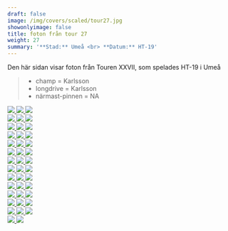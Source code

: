 ```yaml
---  
draft: false  
image: /img/covers/scaled/tour27.jpg  
showonlyimage: false  
title: foton från tour 27  
weight: 27  
summary: '**Stad:** Umeå <br> **Datum:** HT-19'  
---
```


Den här sidan visar foton från Touren XXVII, som spelades HT-19 i Umeå

> -   champ = Karlsson  
> -   longdrive = Karlsson  
> -   närmast-pinnen = NA

<div class="col-md-8"> <div class="row">  
<a href="/img/tour27/scaled/001.JPG" data-toggle="lightbox"         data-gallery="example-gallery" class="col-sm-4">
<img src="/img/tour27/thumbs/001.JPG" class="img-fluid"> </a>  
<a href="/img/tour27/scaled/002.JPG" data-toggle="lightbox"         data-gallery="example-gallery" class="col-sm-4">
<img src="/img/tour27/thumbs/002.JPG" class="img-fluid"> </a>  
<a href="/img/tour27/scaled/003.JPG" data-toggle="lightbox"         data-gallery="example-gallery" class="col-sm-4">
<img src="/img/tour27/thumbs/003.JPG" class="img-fluid"> </a> </div>
<div class="row">  
<a href="/img/tour27/scaled/004.JPG" data-toggle="lightbox"         data-gallery="example-gallery" class="col-sm-4">
<img src="/img/tour27/thumbs/004.JPG" class="img-fluid"> </a>  
<a href="/img/tour27/scaled/005.JPG" data-toggle="lightbox"         data-gallery="example-gallery" class="col-sm-4">
<img src="/img/tour27/thumbs/005.JPG" class="img-fluid"> </a>  
<a href="/img/tour27/scaled/006.JPG" data-toggle="lightbox"         data-gallery="example-gallery" class="col-sm-4">
<img src="/img/tour27/thumbs/006.JPG" class="img-fluid"> </a> </div>
<div class="row">  
<a href="/img/tour27/scaled/007.JPG" data-toggle="lightbox"         data-gallery="example-gallery" class="col-sm-4">
<img src="/img/tour27/thumbs/007.JPG" class="img-fluid"> </a>  
<a href="/img/tour27/scaled/008.JPG" data-toggle="lightbox"         data-gallery="example-gallery" class="col-sm-4">
<img src="/img/tour27/thumbs/008.JPG" class="img-fluid"> </a>  
<a href="/img/tour27/scaled/009.JPG" data-toggle="lightbox"         data-gallery="example-gallery" class="col-sm-4">
<img src="/img/tour27/thumbs/009.JPG" class="img-fluid"> </a> </div>
<div class="row">  
<a href="/img/tour27/scaled/010.JPG" data-toggle="lightbox"         data-gallery="example-gallery" class="col-sm-4">
<img src="/img/tour27/thumbs/010.JPG" class="img-fluid"> </a>  
<a href="/img/tour27/scaled/011.JPG" data-toggle="lightbox"         data-gallery="example-gallery" class="col-sm-4">
<img src="/img/tour27/thumbs/011.JPG" class="img-fluid"> </a>  
<a href="/img/tour27/scaled/012.JPG" data-toggle="lightbox"         data-gallery="example-gallery" class="col-sm-4">
<img src="/img/tour27/thumbs/012.JPG" class="img-fluid"> </a> </div>
<div class="row">  
<a href="/img/tour27/scaled/013.JPG" data-toggle="lightbox"         data-gallery="example-gallery" class="col-sm-4">
<img src="/img/tour27/thumbs/013.JPG" class="img-fluid"> </a>  
<a href="/img/tour27/scaled/014.JPG" data-toggle="lightbox"         data-gallery="example-gallery" class="col-sm-4">
<img src="/img/tour27/thumbs/014.JPG" class="img-fluid"> </a>  
<a href="/img/tour27/scaled/015.JPG" data-toggle="lightbox"         data-gallery="example-gallery" class="col-sm-4">
<img src="/img/tour27/thumbs/015.JPG" class="img-fluid"> </a> </div>
<div class="row">  
<a href="/img/tour27/scaled/016.JPG" data-toggle="lightbox"         data-gallery="example-gallery" class="col-sm-4">
<img src="/img/tour27/thumbs/016.JPG" class="img-fluid"> </a>  
<a href="/img/tour27/scaled/017.JPG" data-toggle="lightbox"         data-gallery="example-gallery" class="col-sm-4">
<img src="/img/tour27/thumbs/017.JPG" class="img-fluid"> </a>  
<a href="/img/tour27/scaled/018.JPG" data-toggle="lightbox"         data-gallery="example-gallery" class="col-sm-4">
<img src="/img/tour27/thumbs/018.JPG" class="img-fluid"> </a> </div>
<div class="row">  
<a href="/img/tour27/scaled/019.JPG" data-toggle="lightbox"         data-gallery="example-gallery" class="col-sm-4">
<img src="/img/tour27/thumbs/019.JPG" class="img-fluid"> </a>  
<a href="/img/tour27/scaled/020.JPG" data-toggle="lightbox"         data-gallery="example-gallery" class="col-sm-4">
<img src="/img/tour27/thumbs/020.JPG" class="img-fluid"> </a>  
<a href="/img/tour27/scaled/021.JPG" data-toggle="lightbox"         data-gallery="example-gallery" class="col-sm-4">
<img src="/img/tour27/thumbs/021.JPG" class="img-fluid"> </a> </div>
<div class="row">  
<a href="/img/tour27/scaled/022.JPG" data-toggle="lightbox"         data-gallery="example-gallery" class="col-sm-4">
<img src="/img/tour27/thumbs/022.JPG" class="img-fluid"> </a>  
<a href="/img/tour27/scaled/023.JPG" data-toggle="lightbox"         data-gallery="example-gallery" class="col-sm-4">
<img src="/img/tour27/thumbs/023.JPG" class="img-fluid"> </a>  
<a href="/img/tour27/scaled/024.JPG" data-toggle="lightbox"         data-gallery="example-gallery" class="col-sm-4">
<img src="/img/tour27/thumbs/024.JPG" class="img-fluid"> </a> </div>
<div class="row">  
<a href="/img/tour27/scaled/025.JPG" data-toggle="lightbox"         data-gallery="example-gallery" class="col-sm-4">
<img src="/img/tour27/thumbs/025.JPG" class="img-fluid"> </a>  
<a href="/img/tour27/scaled/026.JPG" data-toggle="lightbox"         data-gallery="example-gallery" class="col-sm-4">
<img src="/img/tour27/thumbs/026.JPG" class="img-fluid"> </a>  
<a href="/img/tour27/scaled/027.JPG" data-toggle="lightbox"         data-gallery="example-gallery" class="col-sm-4">
<img src="/img/tour27/thumbs/027.JPG" class="img-fluid"> </a> </div>
<div class="row">  
<a href="/img/tour27/scaled/028.JPG" data-toggle="lightbox"         data-gallery="example-gallery" class="col-sm-4">
<img src="/img/tour27/thumbs/028.JPG" class="img-fluid"> </a>  
<a href="/img/tour27/scaled/029.JPG" data-toggle="lightbox"         data-gallery="example-gallery" class="col-sm-4">
<img src="/img/tour27/thumbs/029.JPG" class="img-fluid"> </a>  
<a href="/img/tour27/scaled/030.JPG" data-toggle="lightbox"         data-gallery="example-gallery" class="col-sm-4">
<img src="/img/tour27/thumbs/030.JPG" class="img-fluid"> </a> </div>
<div class="row">  
<a href="/img/tour27/scaled/031.JPG" data-toggle="lightbox"         data-gallery="example-gallery" class="col-sm-4">
<img src="/img/tour27/thumbs/031.JPG" class="img-fluid"> </a>  
<a href="/img/tour27/scaled/032.JPG" data-toggle="lightbox"         data-gallery="example-gallery" class="col-sm-4">
<img src="/img/tour27/thumbs/032.JPG" class="img-fluid"> </a>  
<a href="/img/tour27/scaled/033.JPG" data-toggle="lightbox"         data-gallery="example-gallery" class="col-sm-4">
<img src="/img/tour27/thumbs/033.JPG" class="img-fluid"> </a> </div>
<div class="row">  
<a href="/img/tour27/scaled/034.JPG" data-toggle="lightbox"         data-gallery="example-gallery" class="col-sm-4">
<img src="/img/tour27/thumbs/034.JPG" class="img-fluid"> </a>  
<a href="/img/tour27/scaled/035.JPG" data-toggle="lightbox"         data-gallery="example-gallery" class="col-sm-4">
<img src="/img/tour27/thumbs/035.JPG" class="img-fluid"> </a>  
<a href="/img/tour27/scaled/036.JPG" data-toggle="lightbox"         data-gallery="example-gallery" class="col-sm-4">
<img src="/img/tour27/thumbs/036.JPG" class="img-fluid"> </a> </div>
<div class="row">  
<a href="/img/tour27/scaled/037.JPG" data-toggle="lightbox"         data-gallery="example-gallery" class="col-sm-4">
<img src="/img/tour27/thumbs/037.JPG" class="img-fluid"> </a>  
<a href="/img/tour27/scaled/038.JPG" data-toggle="lightbox"         data-gallery="example-gallery" class="col-sm-4">
<img src="/img/tour27/thumbs/038.JPG" class="img-fluid"> </a>  
<a href="/img/tour27/scaled/039.JPG" data-toggle="lightbox"         data-gallery="example-gallery" class="col-sm-4">
<img src="/img/tour27/thumbs/039.JPG" class="img-fluid"> </a> </div>
<div class="row">  
<a href="/img/tour27/scaled/040.JPG" data-toggle="lightbox"         data-gallery="example-gallery" class="col-sm-4">
<img src="/img/tour27/thumbs/040.JPG" class="img-fluid"> </a>  
<a href="/img/tour27/scaled/041.JPG" data-toggle="lightbox"         data-gallery="example-gallery" class="col-sm-4">
<img src="/img/tour27/thumbs/041.JPG" class="img-fluid"> </a> </div>
</div>
